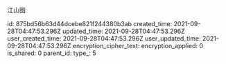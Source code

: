 江山图

id: 875bd56b63d44dcebe821f244380b3ab
created_time: 2021-09-28T04:47:53.296Z
updated_time: 2021-09-28T04:47:53.296Z
user_created_time: 2021-09-28T04:47:53.296Z
user_updated_time: 2021-09-28T04:47:53.296Z
encryption_cipher_text: 
encryption_applied: 0
is_shared: 0
parent_id: 
type_: 5